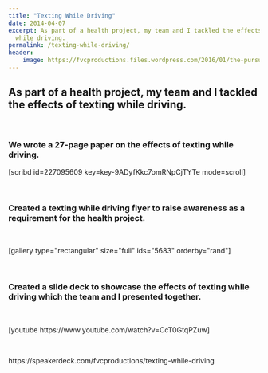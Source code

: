 ```yaml
---
title: "Texting While Driving"
date: 2014-04-07
excerpt: As part of a health project, my team and I tackled the effects of texting
  while driving.
permalink: /texting-while-driving/
header:
    image: https://fvcproductions.files.wordpress.com/2016/01/the-pursuit-of-knowledge-14.png
---
```

<h2>As part of a health project, my team and I tackled the effects of texting while driving.</h2>
<p>&nbsp;</p>
<h3>We wrote a 27-page paper on the effects of texting while driving.</h3>
<p>[scribd id=227095609 key=key-9ADyfKkc7omRNpCjTYTe mode=scroll]</p>
<p>&nbsp;</p>
<h3>Created a texting while driving flyer to raise awareness as a requirement for the health project.</h3>
<p>&nbsp;</p>
<p>[gallery type="rectangular" size="full" ids="5683" orderby="rand"]</p>
<p>&nbsp;</p>
<h3>Created a slide deck to showcase the effects of texting while driving which the team and I presented together.</h3>
<p>&nbsp;</p>
<p>[youtube https://www.youtube.com/watch?v=CcT0GtqPZuw]</p>
<p>&nbsp;</p>
<p>https://speakerdeck.com/fvcproductions/texting-while-driving</p>
